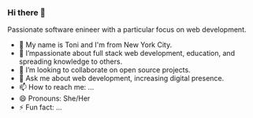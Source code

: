 ### Hi there 👋

<!--
**toniwilliams1/toniwilliams1** is a ✨ _special_ ✨ repository because its `README.md` (this file) appears on your GitHub profile.

Here are some ideas to get you started: -->
Passionate software enineer with a particular focus on web development. 
- 🔭 My name is Toni and I'm from New York City.
- 🌱 I’mpassionate about full stack web development, education, and spreading knowledge to others.
- 👯 I’m looking to collaborate on open source projects.
- 💬 Ask me about web development, increasing digital presence.
- 📫 How to reach me: ...
- 😄 Pronouns: She/Her
- ⚡ Fun fact: ...

